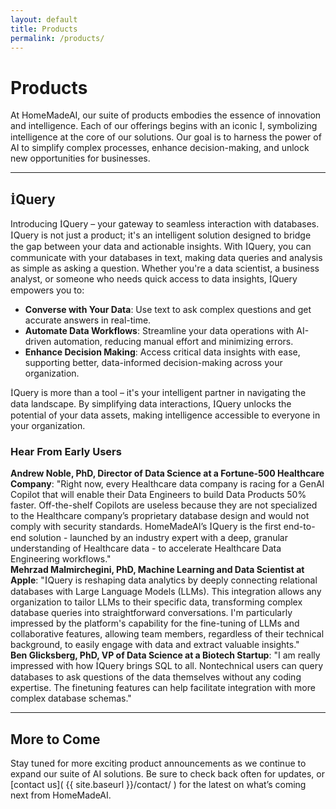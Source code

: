 ```yaml
---
layout: default
title: Products
permalink: /products/
---
```


# Products
At HomeMadeAI, our suite of products embodies the essence of innovation and intelligence. Each of our offerings begins with an iconic <span style="font-family: Times New Roman, serif;">İ</span>, symbolizing intelligence at the core of our solutions. Our goal is to harness the power of AI to simplify complex processes, enhance decision-making, and unlock new opportunities for businesses.

---

## <span style="font-family: Times New Roman, serif;">İ</span>Query

Introducing <span style="font-family: Times New Roman, serif;">İ</span>Query – your gateway to seamless interaction with databases. <span style="font-family: Times New Roman, serif;">İ</span>Query is not just a product; it's an intelligent solution designed to bridge the gap between your data and actionable insights. With <span style="font-family: Times New Roman, serif;">İ</span>Query, you can communicate with your databases in text, making data queries and analysis as simple as asking a question. Whether you're a data scientist, a business analyst, or someone who needs quick access to data insights, <span style="font-family: Times New Roman, serif;">İ</span>Query empowers you to:

- **Converse with Your Data**: Use text to ask complex questions and get accurate answers in real-time.
- **Automate Data Workflows**: Streamline your data operations with AI-driven automation, reducing manual effort and minimizing errors.
- **Enhance Decision Making**: Access critical data insights with ease, supporting better, data-informed decision-making across your organization.

<span style="font-family: Times New Roman, serif;">İ</span>Query is more than a tool – it's your intelligent partner in navigating the data landscape. By simplifying data interactions, <span style="font-family: Times New Roman, serif;">İ</span>Query unlocks the potential of your data assets, making intelligence accessible to everyone in your organization.

### Hear From Early Users

<div class="testimonial-box">
    <strong>Andrew Noble, PhD, Director of Data Science at a Fortune-500 Healthcare Company</strong>: "Right now, every Healthcare data company is racing for a GenAI Copilot that will enable their Data Engineers to build Data Products 50% faster.  Off-the-shelf Copilots are useless because they are not specialized to the Healthcare company’s proprietary database design and would not comply with security standards.  HomeMadeAI’s <span style="font-family: Times New Roman, serif;">İ</span>Query is the first end-to-end solution - launched by an industry expert with a deep, granular understanding of Healthcare data - to accelerate Healthcare Data Engineering workflows."
</div>

<div class="testimonial-box">
    <strong>Mehrzad Malmirchegini, PhD, Machine Learning and Data Scientist at Apple</strong>: "<span style="font-family: Times New Roman, serif;">İ</span>Query is reshaping data analytics by deeply connecting relational databases with Large Language Models (LLMs). This integration allows any organization to tailor LLMs to their specific data, transforming complex database queries into straightforward conversations. I'm particularly impressed by the platform's capability for the fine-tuning of LLMs and collaborative features, allowing team members, regardless of their technical background, to easily engage with data and extract valuable insights."
</div>

<div class="testimonial-box">
    <strong>Ben Glicksberg, PhD, VP of Data Science at a Biotech Startup</strong>: "I am really impressed with how <span style="font-family: Times New Roman, serif;">İ</span>Query brings SQL to all. Nontechnical users can query databases to ask questions of the data themselves without any coding expertise. The finetuning features can help facilitate integration with more complex database schemas."
</div>

---

## More to Come

Stay tuned for more exciting product announcements as we continue to expand our suite of AI solutions. Be sure to check back often for updates, or [contact us]( {{ site.baseurl }}/contact/ ) for the latest on what’s coming next from HomeMadeAI.